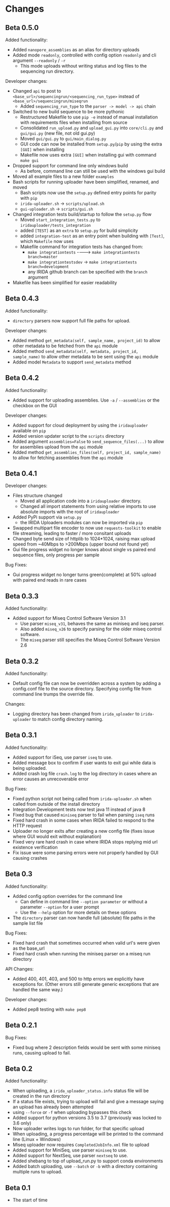 Changes
=======

Beta 0.5.0
----------
Added functionality:
* Added `nanopore_assemblies` as an alias for directory uploads
* Added mode `readonly`, controlled with config option `readonly` and cli argument `--readonly` / `-r`
  * This mode uploads without writing status and log files to the sequencing run directory.

Developer changes:
* Changed `api` to post to `<base_url>/sequencingrun/<sequencing_run_type>` instead of `<base_url>/sequencingrun/miseqrun`
  * Added `sequencing_run_type` to the `parser -> model -> api` chain
* Switched to new build sequence to be more pythonic
  * Restructured Makefile to use `pip -e` instead of manual installation with requirements files when installing from source
  * Consolidated `run_upload.py` and `upload_gui.py` into `core/cli.py` and `gui/gui.py` (new file, not old gui.py)
  * Moved `gui/gui.py` to `gui/main_dialog.py`
  * GUI code can now be installed from `setup.py`/`pip` by using the extra `[GUI]` when installing
  * Makefile now uses extra `[GUI]` when installing gui with command `make gui`
* Dropped support for command line only windows build
  * As before, command line can still be used with the windows gui build
* Moved all example files to a new folder `examples`
* Bash scripts for running uploader have been simplified, renamed, and moved
  * Bash scripts now use the `setup.py` defined entry points for parity with `pip`
  * `irida-uploader.sh` -> `scripts/upload.sh`
  * `gui-uploader.sh` -> `scripts/gui.sh`
* Changed integration tests build/startup to follow the `setup.py` flow
  * Moved `start_integration_tests.py` to `iridauploader/tests_integration`
  * added `[TEST]` as an `extra` to `setup.py` for build simplicity
  * added `integration-test` as an entry point when building with `[Test]`, which `Makefile` now uses
  * Makefile command for integration tests has changed from:
    * `make integrationtests` ----> `make integrationtests branch=master`
    * `make integrationtestsdev` -> `make integrationtests branch=development`
    * any IRIDA github branch can be specified with the `branch` argument
* Makefile has been simplified for easier readability

Beta 0.4.3
----------
Added functionality:
* `directory` parsers now support full file paths for upload.

Developer changes:
* Added method `get_metadata(self, sample_name, project_id)` to allow other metadata to be fetched from the `api` module
* Added method `send_metadata(self, metadata, project_id, sample_name)` to allow other metadata to be sent using the `api` module
* Added model `Metadata` to support `send_metadata` method

Beta 0.4.2
----------
Added functionality:
* Added support for uploading assemblies. Use `-a` / `--assemblies` or the checkbox on the GUI

Developer changes:
* Added support for cloud deployment by using the `iridauploader` available on `pip`
* Added version updater script to the `scripts` directory
* Added argument `assemblies=False` to `send_sequence_files(...)` to allow for assemblies upload from the `api` module
* Added method `get_assemblies_files(self, project_id, sample_name)` to allow for fetching assemblies from the `api` module

Beta 0.4.1
----------
Developer changes:
* Files structure changed
  * Moved all application code into a `iridauploader` directory.
  * Changed all import statements from using relative imports to use absolute imports with the root of `iridauploader`
* Added PyPi support via `setup.py`
  * the IRIDA Uploaders modules can now be imported via `pip`
* Swapped multipart file encoder to now use `requests-toolkit` to enable file streaming, leading to faster / more consitant uploads
* Changed byte send size of httplib to 1024\*1024, raising max upload speed from ~40Mbps to >200Mbps (upper bound not found yet)
* Gui file progress widget no longer knows about single vs paired end sequence files, only progress per sample

Bug Fixes:
* Gui progress widget no longer turns green(complete) at 50% upload with paired end reads in rare cases

Beta 0.3.3
----------
Added functionality:
* Added support for Miseq Control Software Version 3.1
  * Use parser `miseq_v31`, behaves the same as miniseq and iseq parser.
  * Also added `miseq_v26` to specify parsing for the older miseq control software.
  * The `miseq` parser still specifies the Miseq Control Software Version 2.6

Beta 0.3.2
----------
Added functionality:
* Default config file can now be overridden across a system by adding a config.conf file to the source directory. Specifying config file from command line trumps the override file.

Changes:
* Logging directory has been changed from `irida_uploader` to `irida-uploader` to match config directory naming.

Beta 0.3.1
----------
Added functionality:
* Added support for iSeq, use parser `iseq` to use.
* Added message box to confirm if user wants to exit gui while data is being uploaded.
* Added crash log file `crash.log` to the log directory in cases where an error causes an unrecoverable error 

Bug Fixes:
* Fixed python script not being called from `irida-uploader.sh` when called from outside of the install directory
* Integration Development tests now test java 11 instead of java 8
* Fixed bug that caused `miniseq` parser to fail when parsing `iseq` runs
* Fixed hard crash in some cases when IRIDA failed to respond to the HTTP request
* Uploader no longer exits after creating a new config file (fixes issue where GUI would exit without explanation)
* Fixed very rare hard crash in case where IRIDA stops replying mid url existence verification
* Fix issue were some parsing errors were not properly handled by GUI causing crashes

Beta 0.3
--------
Added functionality:
* Added config option overrides for the command line
    * Can define in command line `--option parameter` or without a parameter `--option` for a user prompt
    * Use the `--help` option for more details on these options
* The `directory` parser can now handle full (absolute) file paths in the sample list file

Bug Fixes:
* Fixed hard crash that sometimes occurred when valid url's were given as the base_url
* Fixed hard crash when running the miniseq parser on a miseq run directory

API Changes:
* Added 400, 401, 403, and 500 to http errors we explicitly have exceptions for. (Other errors still generate generic exceptions that are handled the same way.)

Developer changes:
* Added pep8 testing with `make pep8`

Beta 0.2.1
----------
Bug Fixes:
* Fixed bug where 2 description fields would be sent with some miniseq runs, causing upload to fail.

Beta 0.2
--------
Added functionality:
* When uploading, a `irida_uploader_status.info` status file will be created in the run directory
* If a status file exists, trying to upload will fail and give a message saying an upload has already been attempted
* using `--force` or `-f` when uploading bypasses this check
* Added support for python versions 3.5 to 3.7 (previously was locked to 3.6 only)
* Now uploader writes logs to run folder, for that specific upload
* When uploading, a progress percentage will be printed to the command line (Linux + Windows)
* Miseq uploader now requires `CompletedJobInfo.xml` file to upload
* Added support for MiniSeq, use parser `miniseq` to use.
* Added support for NextSeq, use parser `nextseq` to use.
* Added shebang to top of upload_run.py to support conda environments
* Added batch uploading, use `--batch` or `-b` with a directory containing multiple runs to upload.

Beta 0.1
---------
* The start of time

